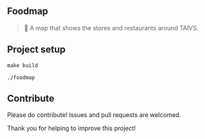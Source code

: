 ## Foodmap
> 🍜 A map that shows the stores and restaurants around TAIVS.

## Project setup

```shell
make build
```

```shell
./foodmap
```

## Contribute

Please do contribute! Issues and pull requests are welcomed.

Thank you for helping to improve this project!

